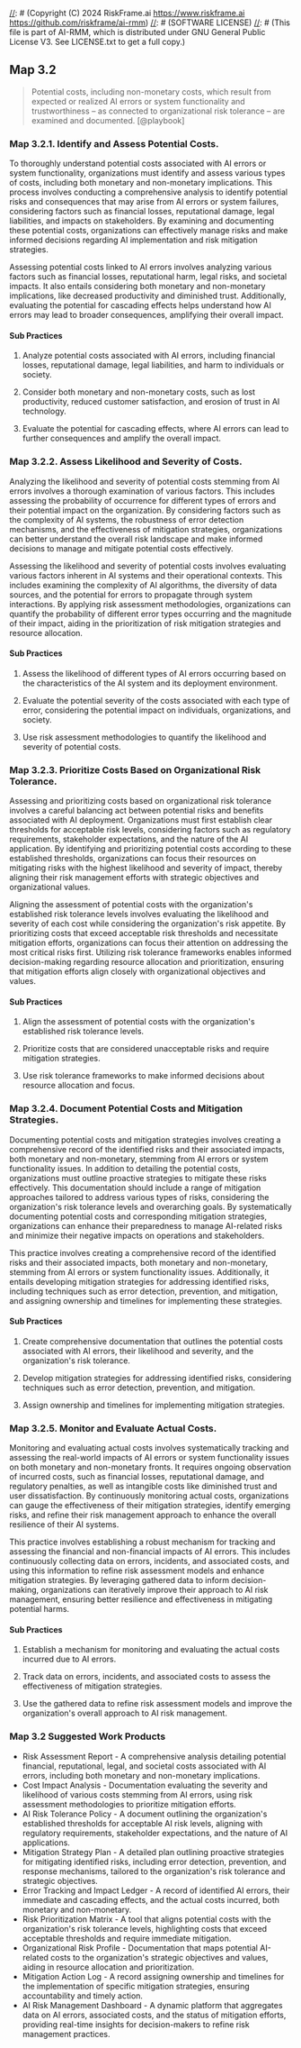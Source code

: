 [//]: # (COPYRIGHT)
[//]: # (RiskFrame.ai - AI Risk Management and Resilience Framework)
[//]: # (Copyright (C) 2024 RiskFrame.ai https://www.riskframe.ai https://github.com/riskframe/ai-rmm)
[//]: # (SOFTWARE LICENSE)
[//]: # (This file is part of AI-RMM, which is distributed under GNU General Public License V3. See LICENSE.txt to get a full copy.)
    
## Map 3.2
> Potential costs, including non-monetary costs, which result from expected or realized AI errors or system functionality and trustworthiness – as connected to organizational risk tolerance – are examined and documented. [@playbook]

### Map 3.2.1. Identify and Assess Potential Costs.

To thoroughly understand potential costs associated with AI errors or system functionality, organizations must identify and assess various types of costs, including both monetary and non-monetary implications. This process involves conducting a comprehensive analysis to identify potential risks and consequences that may arise from AI errors or system failures, considering factors such as financial losses, reputational damage, legal liabilities, and impacts on stakeholders. By examining and documenting these potential costs, organizations can effectively manage risks and make informed decisions regarding AI implementation and risk mitigation strategies.

Assessing potential costs linked to AI errors involves analyzing various factors such as financial losses, reputational harm, legal risks, and societal impacts. It also entails considering both monetary and non-monetary implications, like decreased productivity and diminished trust. Additionally, evaluating the potential for cascading effects helps understand how AI errors may lead to broader consequences, amplifying their overall impact.

#### Sub Practices

1. Analyze potential costs associated with AI errors, including financial losses, reputational damage, legal liabilities, and harm to individuals or society.

2. Consider both monetary and non-monetary costs, such as lost productivity, reduced customer satisfaction, and erosion of trust in AI technology.

3. Evaluate the potential for cascading effects, where AI errors can lead to further consequences and amplify the overall impact.

### Map 3.2.2. Assess Likelihood and Severity of Costs.

Analyzing the likelihood and severity of potential costs stemming from AI errors involves a thorough examination of various factors. This includes assessing the probability of occurrence for different types of errors and their potential impact on the organization. By considering factors such as the complexity of AI systems, the robustness of error detection mechanisms, and the effectiveness of mitigation strategies, organizations can better understand the overall risk landscape and make informed decisions to manage and mitigate potential costs effectively.

Assessing the likelihood and severity of potential costs involves evaluating various factors inherent in AI systems and their operational contexts. This includes examining the complexity of AI algorithms, the diversity of data sources, and the potential for errors to propagate through system interactions. By applying risk assessment methodologies, organizations can quantify the probability of different error types occurring and the magnitude of their impact, aiding in the prioritization of risk mitigation strategies and resource allocation.

#### Sub Practices

1. Assess the likelihood of different types of AI errors occurring based on the characteristics of the AI system and its deployment environment.

2. Evaluate the potential severity of the costs associated with each type of error, considering the potential impact on individuals, organizations, and society.

3. Use risk assessment methodologies to quantify the likelihood and severity of potential costs.

### Map 3.2.3. Prioritize Costs Based on Organizational Risk Tolerance.

Assessing and prioritizing costs based on organizational risk tolerance involves a careful balancing act between potential risks and benefits associated with AI deployment. Organizations must first establish clear thresholds for acceptable risk levels, considering factors such as regulatory requirements, stakeholder expectations, and the nature of the AI application. By identifying and prioritizing potential costs according to these established thresholds, organizations can focus their resources on mitigating risks with the highest likelihood and severity of impact, thereby aligning their risk management efforts with strategic objectives and organizational values.

Aligning the assessment of potential costs with the organization's established risk tolerance levels involves evaluating the likelihood and severity of each cost while considering the organization's risk appetite. By prioritizing costs that exceed acceptable risk thresholds and necessitate mitigation efforts, organizations can focus their attention on addressing the most critical risks first. Utilizing risk tolerance frameworks enables informed decision-making regarding resource allocation and prioritization, ensuring that mitigation efforts align closely with organizational objectives and values.

#### Sub Practices

1. Align the assessment of potential costs with the organization's established risk tolerance levels.

2. Prioritize costs that are considered unacceptable risks and require mitigation strategies.

3. Use risk tolerance frameworks to make informed decisions about resource allocation and focus.

### Map 3.2.4. Document Potential Costs and Mitigation Strategies.

Documenting potential costs and mitigation strategies involves creating a comprehensive record of the identified risks and their associated impacts, both monetary and non-monetary, stemming from AI errors or system functionality issues. In addition to detailing the potential costs, organizations must outline proactive strategies to mitigate these risks effectively. This documentation should include a range of mitigation approaches tailored to address various types of risks, considering the organization's risk tolerance levels and overarching goals. By systematically documenting potential costs and corresponding mitigation strategies, organizations can enhance their preparedness to manage AI-related risks and minimize their negative impacts on operations and stakeholders.

This practice involves creating a comprehensive record of the identified risks and their associated impacts, both monetary and non-monetary, stemming from AI errors or system functionality issues. Additionally, it entails developing mitigation strategies for addressing identified risks, including techniques such as error detection, prevention, and mitigation, and assigning ownership and timelines for implementing these strategies.

#### Sub Practices

1. Create comprehensive documentation that outlines the potential costs associated with AI errors, their likelihood and severity, and the organization's risk tolerance.

2. Develop mitigation strategies for addressing identified risks, considering techniques such as error detection, prevention, and mitigation.

3. Assign ownership and timelines for implementing mitigation strategies.

### Map 3.2.5. Monitor and Evaluate Actual Costs.

Monitoring and evaluating actual costs involves systematically tracking and assessing the real-world impacts of AI errors or system functionality issues on both monetary and non-monetary fronts. It requires ongoing observation of incurred costs, such as financial losses, reputational damage, and regulatory penalties, as well as intangible costs like diminished trust and user dissatisfaction. By continuously monitoring actual costs, organizations can gauge the effectiveness of their mitigation strategies, identify emerging risks, and refine their risk management approach to enhance the overall resilience of their AI systems.

This practice involves establishing a robust mechanism for tracking and assessing the financial and non-financial impacts of AI errors. This includes continuously collecting data on errors, incidents, and associated costs, and using this information to refine risk assessment models and enhance mitigation strategies. By leveraging gathered data to inform decision-making, organizations can iteratively improve their approach to AI risk management, ensuring better resilience and effectiveness in mitigating potential harms.

#### Sub Practices

1. Establish a mechanism for monitoring and evaluating the actual costs incurred due to AI errors.

2. Track data on errors, incidents, and associated costs to assess the effectiveness of mitigation strategies.

3. Use the gathered data to refine risk assessment models and improve the organization's overall approach to AI risk management.

### Map 3.2 Suggested Work Products

* Risk Assessment Report - A comprehensive analysis detailing potential financial, reputational, legal, and societal costs associated with AI errors, including both monetary and non-monetary implications.
* Cost Impact Analysis - Documentation evaluating the severity and likelihood of various costs stemming from AI errors, using risk assessment methodologies to prioritize mitigation efforts.
* AI Risk Tolerance Policy - A document outlining the organization's established thresholds for acceptable AI risk levels, aligning with regulatory requirements, stakeholder expectations, and the nature of AI applications.
* Mitigation Strategy Plan - A detailed plan outlining proactive strategies for mitigating identified risks, including error detection, prevention, and response mechanisms, tailored to the organization's risk tolerance and strategic objectives.
* Error Tracking and Impact Ledger - A record of identified AI errors, their immediate and cascading effects, and the actual costs incurred, both monetary and non-monetary.
* Risk Prioritization Matrix - A tool that aligns potential costs with the organization's risk tolerance levels, highlighting costs that exceed acceptable thresholds and require immediate mitigation.
* Organizational Risk Profile - Documentation that maps potential AI-related costs to the organization's strategic objectives and values, aiding in resource allocation and prioritization.
* Mitigation Action Log - A record assigning ownership and timelines for the implementation of specific mitigation strategies, ensuring accountability and timely action.
* AI Risk Management Dashboard - A dynamic platform that aggregates data on AI errors, associated costs, and the status of mitigation efforts, providing real-time insights for decision-makers to refine risk management practices.
